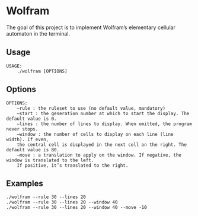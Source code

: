 # Wolfram
The goal of this project is to implement Wolfram’s elementary cellular automaton in the terminal.

## Usage
```
USAGE:
    ./wolfram [OPTIONS]
```

## Options
```
OPTIONS:
    –rule : the ruleset to use (no default value, mandatory)
    –start : the generation number at which to start the display. The default value is 0.
    –lines : the number of lines to display. When omitted, the program never stops.
    –window : the number of cells to display on each line (line width). If even,
    the central cell is displayed in the next cell on the right. The default value is 80.
    –move : a translation to apply on the window. If negative, the window is translated to the left.
    If positive, it’s translated to the right.
```

## Examples
```
./wolfram --rule 30 --lines 20
./wolfram --rule 30 --lines 20 --window 40
./wolfram --rule 30 --lines 20 --window 40 --move -10
```
